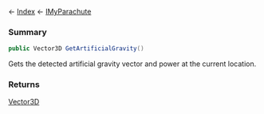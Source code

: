 ← [Index](Api-Index) ← [IMyParachute](SpaceEngineers.Game.ModAPI.Ingame.IMyParachute)

### Summary

```csharp
public Vector3D GetArtificialGravity()
```

Gets the detected artificial gravity vector and power at the current location.

### Returns

[Vector3D](VRageMath.Vector3D)



